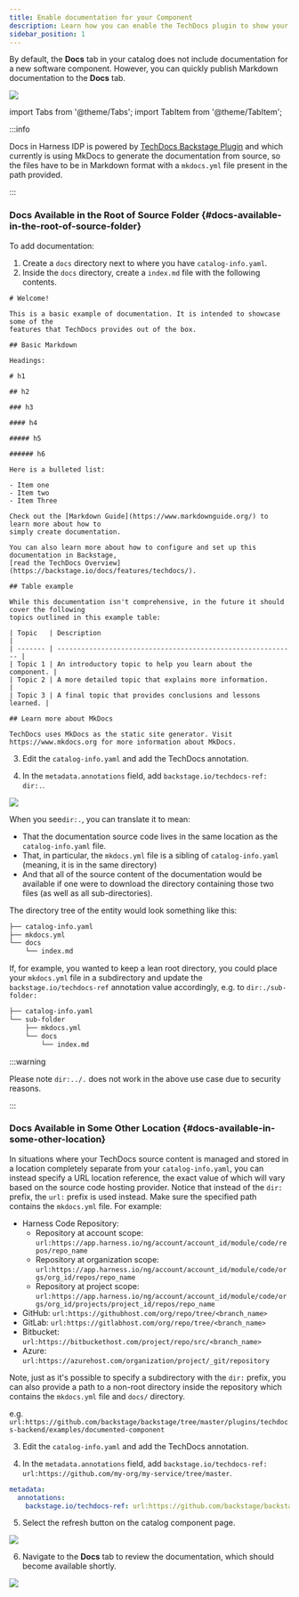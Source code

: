 ```yaml
---
title: Enable documentation for your Component
description: Learn how you can enable the TechDocs plugin to show your Markdown docs on the **Docs** tab of the catalog page.
sidebar_position: 1
---
```


<DocsTag  backgroundColor= "#cbe2f9" text="Tutorial"  textColor="#0b5cad"  />

By default, the **Docs** tab in your catalog does not include documentation for a new software component. However, you can quickly publish Markdown documentation to the **Docs** tab.

![](static/docs-empty.png)


import Tabs from '@theme/Tabs';
import TabItem from '@theme/TabItem';

:::info

Docs in Harness IDP is powered by [TechDocs Backstage Plugin](https://backstage.io/docs/features/techdocs/) and which currently is using MkDocs to generate the documentation from source, so the files have to be in Markdown format with a `mkdocs.yml` file present in the path provided. 

:::

<Tabs queryString="enable-docs-location">
<TabItem value="docs-available-in-root" label="Docs Available in the Root of Source Folder" queryString="enable-docs-location">

### Docs Available in the Root of Source Folder \{#docs-available-in-the-root-of-source-folder}

To add documentation:

1. Create a `docs` directory next to where you have `catalog-info.yaml`.
2. Inside the `docs` directory, create a `index.md` file with the following contents.

```
# Welcome!

This is a basic example of documentation. It is intended to showcase some of the
features that TechDocs provides out of the box.

## Basic Markdown

Headings:

# h1

## h2

### h3

#### h4

##### h5

###### h6

Here is a bulleted list:

- Item one
- Item two
- Item Three

Check out the [Markdown Guide](https://www.markdownguide.org/) to learn more about how to
simply create documentation.

You can also learn more about how to configure and set up this documentation in Backstage,
[read the TechDocs Overview](https://backstage.io/docs/features/techdocs/).

## Table example

While this documentation isn't comprehensive, in the future it should cover the following
topics outlined in this example table:

| Topic   | Description                                                  |
| ------- | ------------------------------------------------------------ |
| Topic 1 | An introductory topic to help you learn about the component. |
| Topic 2 | A more detailed topic that explains more information.        |
| Topic 3 | A final topic that provides conclusions and lessons learned. |

## Learn more about MkDocs

TechDocs uses MkDocs as the static site generator. Visit https://www.mkdocs.org for more information about MkDocs.
```

3. Edit the `catalog-info.yaml` and add the TechDocs annotation.

4. In the `metadata.annotations` field, add `backstage.io/techdocs-ref: dir:.`.

![](static/techdocs-ref.png)


When you see`dir:.`, you can translate it to mean:

- That the documentation source code lives in the same location as the `catalog-info.yaml` file.
- That, in particular, the `mkdocs.yml` file is a sibling of `catalog-info.yaml` (meaning, it is in the same directory)
- And that all of the source content of the documentation would be available if one were to download the directory containing those two files (as well as all sub-directories).

The directory tree of the entity would look something like this:

```sh
├── catalog-info.yaml
├── mkdocs.yml
└── docs
    └── index.md
```

If, for example, you wanted to keep a lean root directory, you could place your `mkdocs.yml` file in a subdirectory and update the `backstage.io/techdocs-ref` annotation value accordingly, e.g. to `dir:./sub-folder:`

```sh
├── catalog-info.yaml
└── sub-folder
    ├── mkdocs.yml
    └── docs
        └── index.md
```
:::warning

 Please note `dir:../.` does not work in the above use case due to security reasons.

:::

</TabItem>
<TabItem value="docs-not-in-root" label="Docs Available in Some Other Location">

### Docs Available in Some Other Location \{#docs-available-in-some-other-location}

In situations where your TechDocs source content is managed and stored in a location completely separate from your `catalog-info.yaml`, you can instead specify a URL location reference, the exact value of which will vary based on the source code hosting provider. Notice that instead of the `dir:` prefix, the `url:` prefix is used instead. Make sure the specified path contains the `mkdocs.yml` file. For example:

- Harness Code Repository:
    - Repository at account scope: `url:https://app.harness.io/ng/account/account_id/module/code/repos/repo_name`
    - Repository at organization scope: `url:https://app.harness.io/ng/account/account_id/module/code/orgs/org_id/repos/repo_name` 
    - Repository at project scope: `url:https://app.harness.io/ng/account/account_id/module/code/orgs/org_id/projects/project_id/repos/repo_name`
- GitHub: `url:https://githubhost.com/org/repo/tree/<branch_name>`
- GitLab: `url:https://gitlabhost.com/org/repo/tree/<branch_name>`
- Bitbucket: `url:https://bitbuckethost.com/project/repo/src/<branch_name>`
- Azure: `url:https://azurehost.com/organization/project/_git/repository`

Note, just as it's possible to specify a subdirectory with the `dir:` prefix, you can also provide a path to a non-root directory inside the repository which contains the `mkdocs.yml` file and `docs/` directory. 

e.g. `url:https://github.com/backstage/backstage/tree/master/plugins/techdocs-backend/examples/documented-component`


3. Edit the `catalog-info.yaml` and add the TechDocs annotation.

4. In the `metadata.annotations` field, add `backstage.io/techdocs-ref: url:https://github.com/my-org/my-service/tree/master`.

```YAML
metadata:
  annotations:
    backstage.io/techdocs-ref: url:https://github.com/backstage/backstage/tree/master/plugins/techdocs-backend/examples/documented-component
```


</TabItem>
</Tabs>


5. Select the refresh button on the catalog component page.

![](static/refresh-button.png)

6. Navigate to the **Docs** tab to review the documentation, which should become available shortly. 

![](static/docs-rendered.png)

